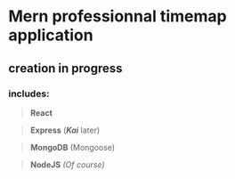 # Mern professionnal timemap application
## creation in progress
### includes:

>**React**

>**Express** (***Kai*** later)

>**MongoDB** (Mongoose)

>**NodeJS**  *(Of course)*

